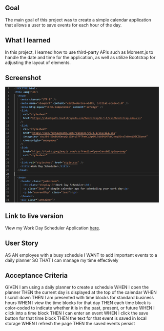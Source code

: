 ## Goal
The main goal of this project was to create a simple calendar application that allows a user to save events for each hour of the day.  

## What I learned
In this project, I learned how to use third-party APIs such as Moment.js to handle the date and time for the application, as well as utilize Bootstrap for adjusting the layout of elements.

## Screenshot
![Work Day Scheduler Coding Preview](assets/images/Work-day-scheduler-screenshot.png)

## Link to live version
View my Work Day Scheduler Application [here](https://zachary-levin.github.io/zpl-work-day-scheduler-1/). 

## User Story
AS AN employee with a busy schedule
I WANT to add important events to a daily planner
SO THAT I can manage my time effectively

## Acceptance Criteria
GIVEN I am using a daily planner to create a schedule
WHEN I open the planner
THEN the current day is displayed at the top of the calendar
WHEN I scroll down
THEN I am presented with time blocks for standard business hours
WHEN I view the time blocks for that day
THEN each time block is color-coded to indicate whether it is in the past, present, or future
WHEN I click into a time block
THEN I can enter an event
WHEN I click the save button for that time block
THEN the text for that event is saved in local storage
WHEN I refresh the page
THEN the saved events persist